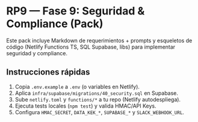 # RP9 — Fase 9: Seguridad & Compliance (Pack)
Este pack incluye Markdown de requerimientos + prompts y esqueletos de código (Netlify Functions TS, SQL Supabase, libs) para implementar seguridad y compliance.

## Instrucciones rápidas
1. Copia `.env.example` a `.env` (o variables en Netlify).
2. Aplica `infra/supabase/migrations/40_security.sql` en Supabase.
3. Sube `netlify.toml` y `functions/*` a tu repo (Netlify autodespliega).
4. Ejecuta tests locales (`npm test`) y valida HMAC/API Keys.
5. Configura `HMAC_SECRET`, `DATA_KEK_*`, `SUPABASE_*` y `SLACK_WEBHOOK_URL`.